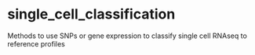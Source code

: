 # single_cell_classification
Methods to use SNPs or gene expression to classify single cell RNAseq to reference profiles
